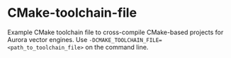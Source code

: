 # CMake-toolchain-file
Example CMake toolchain file to cross-compile CMake-based projects for Aurora vector engines. Use 
`-DCMAKE_TOOLCHAIN_FILE=<path_to_toolchain_file>` on the command line.
